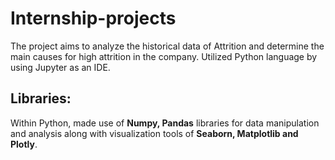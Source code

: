 # Internship-projects
The project aims to analyze the historical data of Attrition and determine the main causes for high attrition in the company. Utilized Python language by using Jupyter as an IDE.

## Libraries:
Within Python, made use of **Numpy, Pandas** libraries for data manipulation and analysis along with visualization tools of **Seaborn, Matplotlib and Plotly**.
